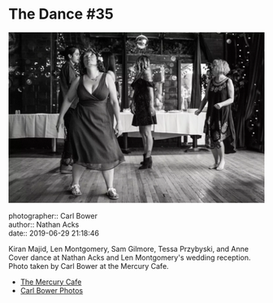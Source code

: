 # The Dance #35

![Kiran Majid, Len Montgomery, Sam Gilmore, Tessa Przybyski, and Anne Cover dance](assets/2019-06-29-set-4-the-dance-35.webp)

photographer:: Carl Bower  
author:: Nathan Acks  
date:: 2019-06-29 21:18:46

Kiran Majid, Len Montgomery, Sam Gilmore, Tessa Przybyski, and Anne Cover dance at Nathan Acks and Len Montgomery's wedding reception. Photo taken by Carl Bower at the Mercury Cafe.

* [The Mercury Cafe](http://mercurycafe.com)
* [Carl Bower Photos](https://carlbowerphotos.com)

